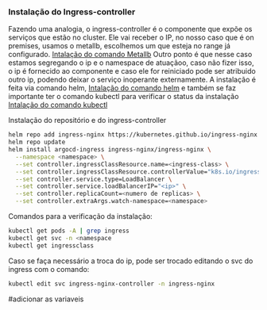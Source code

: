 ### Instalação do Ingress-controller
Fazendo uma analogia, o ingress-controller é o componente que expõe os serviços que estão no cluster. Ele vai receber o IP, no nosso caso que é on premises, usamos o metallb, escolhemos um que esteja no range já configurado. [Intalação do comando Metallb](https://metallb.universe.tf/installation/)
Outro ponto é que nesse caso estamos segregando o ip e o namespace de atuaçãoo, caso não fizer isso, o ip é fornecido ao componente e caso ele for reiniciado pode ser atribuido outro ip, podendo deixar o serviço inoperante externamente.
A instalação é feita via comando helm,  [Intalação do comando helm](https://helm.sh/docs/intro/install/) e também se faz importante ter o comando kubectl para verificar o status da instalação [Intalação do comando kubectl](https://kubernetes.io/docs/tasks/tools/install-kubectl-linux/)

Instalação do repositório e do ingress-controller
```bash
helm repo add ingress-nginx https://kubernetes.github.io/ingress-nginx
helm repo update
helm install argocd-ingress ingress-nginx/ingress-nginx \
  --namespace <namespace> \
  --set controller.ingressClassResource.name=<ingress-class> \
  --set controller.ingressClassResource.controllerValue="k8s.io/ingress-nginx" \
  --set controller.service.type=LoadBalancer \
  --set controller.service.loadBalancerIP="<ip>" \
  --set controller.replicaCount=<numero de replicas> \
  --set controller.extraArgs.watch-namespace=<namespace>
```
Comandos para a verificação da instalação:
```bash
kubectl get pods -A | grep ingress
kubectl get svc -n <namespace
kubectl get ingressclass
```
Caso se faça necessário a troca do ip, pode ser trocado editando o svc do ingress com o comando:
```bash
kubectl edit svc ingress-nginx-controller -n ingress-nginx
```

#adicionar as variaveis